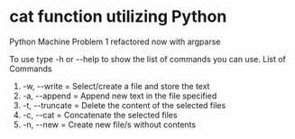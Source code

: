 # cat function utilizing Python
Python Machine Problem 1 refactored now with argparse

To use type -h or --help to show the list of commands you can use.
List of Commands
1. -w, --write     = Select/create a file and store the text
2. -a, --append    = Append new text in the file specified
3. -t, --truncate  = Delete the content of the selected files
4. -c, --cat       = Concatenate the selected files
5. -n, --new       = Create new file/s without contents


